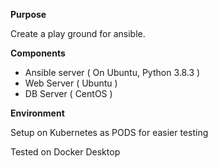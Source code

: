 **Purpose**

Create a play ground for ansible.

**Components**

- Ansible server ( On Ubuntu, Python 3.8.3 )
- Web Server ( Ubuntu )
- DB Server ( CentOS )

**Environment**

Setup on Kubernetes as PODS for easier testing

Tested on Docker Desktop

